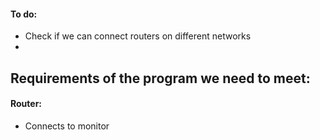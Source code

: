 #### To do:

* Check if we can connect routers on different networks
* 


## Requirements of the program we need to meet:

#### Router:

* Connects to monitor